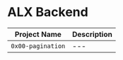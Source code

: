 # ALX Backend


| Project Name | Description     |
| ------------ | ------------    |
| `0x00-pagination` | --- |